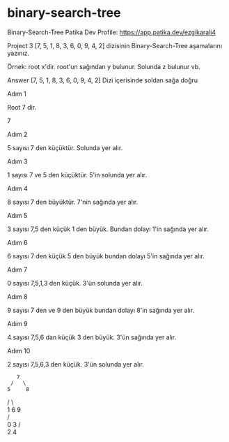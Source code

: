 # binary-search-tree

Binary-Search-Tree
Patika Dev Profile: https://app.patika.dev/ezgikarali4

Project 3
[7, 5, 1, 8, 3, 6, 0, 9, 4, 2] dizisinin Binary-Search-Tree aşamalarını yazınız.

Örnek: root x'dir. root'un sağından y bulunur. Solunda z bulunur vb.

Answer
[7, 5, 1, 8, 3, 6, 0, 9, 4, 2] Dizi içerisinde soldan sağa doğru

Adım 1 

Root 7 dir. 

7 

Adım 2 

5 sayısı 7 den küçüktür. Solunda yer alır. 

Adım 3 

1 sayısı 7 ve 5 den küçüktür. 5'in solunda yer alır. 

Adım 4 

8 sayısı 7 den büyüktür. 7'nin sağında yer alır. 

Adım 5 

3 sayısı 7,5 den küçük 1 den büyük. Bundan dolayı 1'in sağında yer alır. 

Adım 6 

6 sayısı 7 den küçük 5 den büyük bundan dolayı 5'in sağında yer alır. 

Adım 7 

0 sayısı 7,5,1,3 den küçük. 3'ün solunda yer alır. 

Adım 8 

9 sayısı 7 den ve 9 den büyük bundan dolayı 8'in sağında yer alır. 

Adım 9

4 sayısı 7,5,6 dan küçük 3 den büyük. 3'ün sağında yer alır. 

Adım 10 

2 sayısı 7,5,6,3 den küçük. 3'ün solunda yer alır. 

       7
     /   \
    5     8
   / \     \
  1   6     9  
 /  \
0    3
    /  \
    2   4


